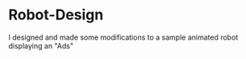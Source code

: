# Robot-Design
I designed and made some modifications to a sample animated robot displaying an "Ads"
